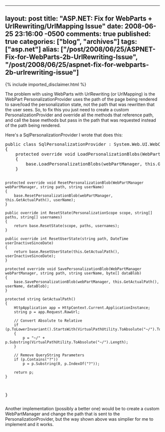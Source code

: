   ---
  layout: post
  title: "ASP.NET: Fix for WebParts + UrlRewriting/UrlMapping Issue"
  date: 2008-06-25 23:16:00 -0500
  comments: true
  published: true
  categories: ["blog", "archives"]
  tags: ["asp.net"]
  alias: ["/post/2008/06/25/ASPNET-Fix-for-WebParts-2b-UrlRewriting-Issue", "/post/2008/06/25/aspnet-fix-for-webparts-2b-urlrewriting-issue"]
  ---
<!-- more -->
{% include imported_disclaimer.html %}
<p>The problem with using WebParts with UrlRewriting (or UrlMapping) is the WebPart PersonalizationProvider uses the path of the page being rendered to save/load the personalization state, not the path that was rewritten that the user sees. So, to fix this you just need to create a custom PersonalizationProvider and override all the methods that reference path, and call the base methods but pass in the path that was requested instead of the path being rendered.</p>
<p>Here's a SqlPersonalizationProvider I wrote that does this:</p>
<pre class="brush: c-sharp; first-line: 1; tab-size: 4; toolbar: false; ">public class SqlPersonalizationProvider : System.Web.UI.WebControls.WebParts.SqlPersonalizationProvider
{
    protected override void LoadPersonalizationBlobs(WebPartManager webPartManager, string path, string userName, ref byte[] sharedDataBlob, ref byte[] userDataBlob)
    {
        base.LoadPersonalizationBlobs(webPartManager, this.GetActualPath(), userName, ref sharedDataBlob, ref userDataBlob);
    }

    protected override void ResetPersonalizationBlob(WebPartManager webPartManager, string path, string userName)
    {
        base.ResetPersonalizationBlob(webPartManager, this.GetActualPath(), userName);
    }

    public override int ResetState(PersonalizationScope scope, string[] paths, string[] usernames)
    {
        return base.ResetState(scope, paths, usernames);
    }

    public override int ResetUserState(string path, DateTime userInactiveSinceDate)
    {
        return base.ResetUserState(this.GetActualPath(), userInactiveSinceDate);
    }

    protected override void SavePersonalizationBlob(WebPartManager webPartManager, string path, string userName, byte[] dataBlob)
    {
        base.SavePersonalizationBlob(webPartManager, this.GetActualPath(), userName, dataBlob);
    }

    protected string GetActualPath()
    {
        HttpApplication app = HttpContext.Current.ApplicationInstance;
        string p = app.Request.RawUrl;

        // Convert Absolute to Relative
        if (p.ToLowerInvariant().StartsWith(VirtualPathUtility.ToAbsolute("~/").ToLowerInvariant()))
        {
            p = "~/" + p.Substring(VirtualPathUtility.ToAbsolute("~/").Length);
        }

        // Remove QueryString Parameters
        if (p.Contains("?"))
            p = p.Substring(0, p.IndexOf("?"));

        return p;
    }   
}</pre>
<p>Another implementation (possibly a better one) would be to create a custom WebPartManager and change the path that is sent to the PersonalizationProvider, but the way shown above was simplier for me to implement and it works.</p>
